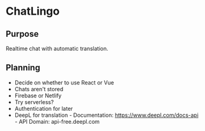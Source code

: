 # ChatLingo

## Purpose
Realtime chat with automatic translation.

## Planning
- Decide on whether to use React or Vue
- Chats aren't stored
- Firebase or Netlify
- Try serverless?
- Authentication for later
- DeepL for translation - Documentation: https://www.deepl.com/docs-api - API Domain: api-free.deepl.com